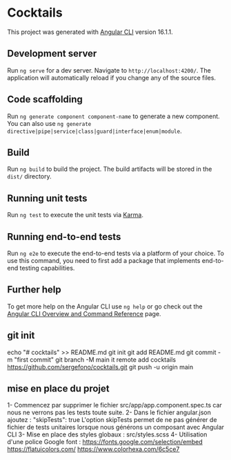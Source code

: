 # Cocktails

This project was generated with [Angular CLI](https://github.com/angular/angular-cli) version 16.1.1.

## Development server

Run `ng serve` for a dev server. Navigate to `http://localhost:4200/`. The application will automatically reload if you change any of the source files.

## Code scaffolding

Run `ng generate component component-name` to generate a new component. You can also use `ng generate directive|pipe|service|class|guard|interface|enum|module`.

## Build

Run `ng build` to build the project. The build artifacts will be stored in the `dist/` directory.

## Running unit tests

Run `ng test` to execute the unit tests via [Karma](https://karma-runner.github.io).

## Running end-to-end tests

Run `ng e2e` to execute the end-to-end tests via a platform of your choice. To use this command, you need to first add a package that implements end-to-end testing capabilities.

## Further help

To get more help on the Angular CLI use `ng help` or go check out the [Angular CLI Overview and Command Reference](https://angular.io/cli) page.

## git init

echo "# cocktails" >> README.md
git init
git add README.md
git commit -m "first commit"
git branch -M main
it remote add cocktails https://github.com/sergefono/cocktails.git
git push -u origin main

## mise en place du projet

1- Commencez par supprimer le fichier src/app/app.component.spec.ts car nous ne verrons pas les tests toute suite.
2- Dans le fichier angular.json ajoutez : "skipTests": true L'option skipTests permet de ne pas générer de fichier de tests unitaires lorsque nous générons un composant avec Angular CLI
3- Mise en place des styles globaux : src/styles.scss
4- Utilisation d'une police Google font :
https://fonts.google.com/selection/embed
https://flatuicolors.com/
https://www.colorhexa.com/6c5ce7
